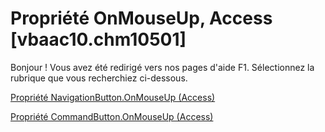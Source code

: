 
# Propriété OnMouseUp, Access [vbaac10.chm10501]

Bonjour ! Vous avez été redirigé vers nos pages d'aide F1. Sélectionnez la rubrique que vous recherchiez ci-dessous.

[Propriété NavigationButton.OnMouseUp (Access)](http://msdn.microsoft.com/library/4191de63-b131-5b79-32bb-543777c5620c%28Office.15%29.aspx)

[Propriété CommandButton.OnMouseUp (Access)](http://msdn.microsoft.com/library/01abc8c3-031e-eb7e-1893-a4a7c6fbd24e%28Office.15%29.aspx)

